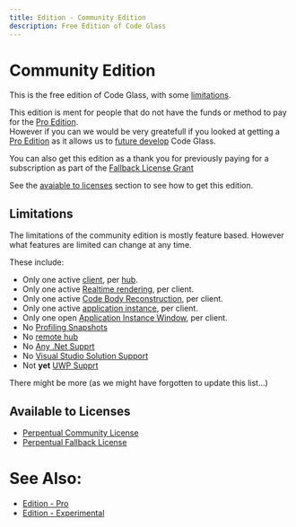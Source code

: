 ```yaml
---
title: Edition - Community Edition
description: Free Edition of Code Glass
---
```

# Community Edition
This is the free edition of Code Glass, with some [limitations](#limitations).


This edition is ment for people that do not have the funds or method to pay for the [Pro Edition](Pro.md).<br/>
However if you can we would be very greatefull if you looked at getting a [Pro Edition](Pro.md) as it allows us to [future develop](../Roadmap.md) Code Glass.

You can also get this edition as a thank you for previously paying for a subscription as part of the [Fallback License Grant](../LicenseTypes.md#fallback-license-type-requirements)


See the [avaiable to licenses](#available-to-licenses) section to see how to get this edition.

## Limitations 
The limitations of the community edition is mostly feature based.
However what features are limited can change at any time.

These include:
- Only one active [client](../features/CodeGlassClient.md), per [hub](../features/CodeGlassHub.md).
- Only one active [Realtime rendering](../features/RealtimeRendering.md), per client.
- Only one active [Code Body Reconstruction](../features/CodeBodyReconstruction.md), per client.
- Only one active [application instance](../features/RealtimeDataCollection.md), per client.
- Only one open [Application Instance Window](../views/ApplicationInstanceDockWindow.md), per client.
- No [Profiling Snapshots](../features/ProfilingSnapshots.md)
- No [remote hub](../features/CodeGlassHub.md#remote-hub.md)
- No [Any .Net Supprt](../features/supportedruntimes.md#any-net)
- No [Visual Studio Solution Support](../features/supportedruntimes.md#visual-studio-solution.md)
- Not <b>yet</b> [UWP Supprt](../features/supportedruntimes.md#uwp)

There might be more (as we might have forgotten to update this list...)

## Available to Licenses
- [Perpentual Community License](../LicenseTypes/CommunityLicense.md)
- [Perpentual Fallback License](../LicenseTypes/FallbackLicense.md)

# See Also:
- [Edition - Pro](Pro.md)
- [Edition - Experimental](Experimental.md)

